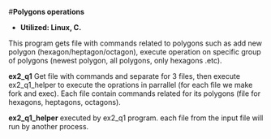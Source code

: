 #**Polygons operations**

+ **Utilized: Linux, C.**

This program gets file with commands related to polygons such as add new polygon (hexagon/heptagon/octagon), execute operation on specific group of polygons (newest polygon, all polygons, only hexagons .etc).

 **ex2_q1**
 Get file with commands and separate for 3 files, then execute ex2_q1_helper to execute the oprations in parrallel (for each file we make fork and exec).
 Each file contain commands related for its polygons (file for hexagons, heptagons, octagons).
 
**ex2_q1_helper**
executed by ex2_q1 program. each file from the input file will run by another process.

